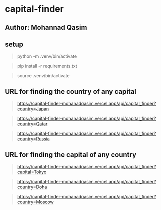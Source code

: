 # capital-finder

## Author: Mohannad Qasim

## setup

> python -m .venv/bin/activate

> pip install -r requirements.txt

> source .venv/bin/activate

## URL for finding the country of any capital

>https://capital-finder-mohanadqasim.vercel.app/api/capital_finder?country=Japan

>https://capital-finder-mohanadqasim.vercel.app/api/capital_finder?country=Qatar

>https://capital-finder-mohanadqasim.vercel.app/api/capital_finder?country=Russia

## URL for finding the capital of any country

>https://capital-finder-mohanadqasim.vercel.app/api/capital_finder?capital=Tokyo

>https://capital-finder-mohanadqasim.vercel.app/api/capital_finder?country=Doha

>https://capital-finder-mohanadqasim.vercel.app/api/capital_finder?country=Moscow